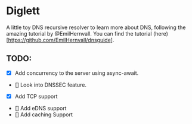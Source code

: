 # Diglett
A little toy DNS recursive resolver to learn more about DNS, following the amazing tutorial by @EmilHernvall. You can find the tutorial (here)[https://github.com/EmilHernvall/dnsguide].

## TODO:
- [x] Add concurrency to the server using async-await.
- [] Look into DNSSEC feature.
- [x] Add TCP support
- [] Add eDNS support
- [] Add caching Support